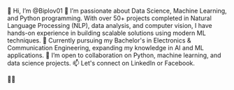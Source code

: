 👋 Hi, I’m @Biplov01
👀 I’m passionate about Data Science, Machine Learning, and Python programming. With over 50+ projects completed in Natural Language Processing (NLP), data analysis, and computer vision, I have hands-on experience in building scalable solutions using modern ML techniques.
🌱 Currently pursuing my Bachelor's in Electronics & Communication Engineering, expanding my knowledge in AI and ML applications.
💞️ I’m open to collaboration on Python, machine learning, and data science projects.
📫 Let's connect on LinkedIn or Facebook.

🚀🚀

